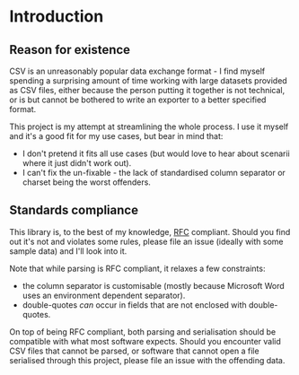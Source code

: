 # Introduction
## Reason for existence
CSV is an unreasonably popular data exchange format - I find myself spending a surprising amount of time working with
large datasets provided as CSV files, either because the person putting it together is not technical, or is but cannot
be bothered to write an exporter to a better specified format.

This project is my attempt at streamlining the whole process. I use it myself and it's a good fit for my use cases, but
bear in mind that:

* I don't pretend it fits all use cases (but would love to hear about scenarii where it just didn't work out).
* I can't fix the un-fixable - the lack of standardised column separator or charset being the worst offenders.
  

## Standards compliance
This library is, to the best of my knowledge, [RFC](https://www.ietf.org/rfc/rfc4180.txt) compliant. Should you find out
it's not and violates some rules, please file an issue (ideally with some sample data) and I'll look into it.

Note that while parsing is RFC compliant, it relaxes a few constraints:
* the column separator is customisable (mostly because Microsoft Word uses an environment dependent separator).
* double-quotes *can* occur in fields that are not enclosed with double-quotes.

On top of being RFC compliant, both parsing and serialisation should be compatible with what most software expects.
Should you encounter valid CSV files that cannot be parsed, or software that cannot open a file serialised through
this project, please file an issue with the offending data.
